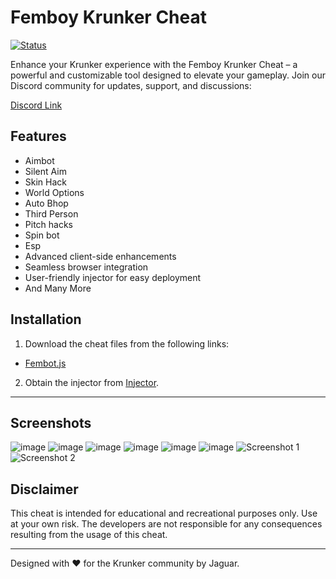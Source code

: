 




# Femboy Krunker Cheat

[![Status](https://img.shields.io/badge/Status-Working-brightgreen?style=flat-square)](https://discord.gg/HbvVzhsHzj)

Enhance your Krunker experience with the Femboy Krunker Cheat – a powerful and customizable tool designed to elevate your gameplay. Join our Discord community for updates, support, and discussions: 

[Discord Link](https://discord.gg/n3ruS3jzvv)

## Features
- Aimbot
- Silent Aim
- Skin Hack
- World Options
- Auto Bhop
- Third Person
- Pitch hacks
- Spin bot
- Esp
- Advanced client-side enhancements
- Seamless browser integration
- User-friendly injector for easy deployment
- And Many More

## Installation

1. Download the cheat files from the following links:

 - [Fembot.js](https://raw.githubusercontent.com/Documantation12/Fembot-krunker-cheat/main/Fembot.js)

2. Obtain the injector from [Injector](https://injector.krunker.zip/).


---

## Screenshots 
![image](https://github.com/Documantation12/Femboy-krunker-cheat/assets/134162456/4ce15493-4aa3-4bfa-ad6c-823eb6120668)
![image](https://github.com/Documantation12/Femboy-krunker-cheat/assets/134162456/d0245008-1477-4c8a-95ac-88b53b763ce5)
![image](https://github.com/Documantation12/Femboy-krunker-cheat/assets/134162456/1ca72d16-921c-4fc1-a6ea-1bd75bbd7212)
![image](https://github.com/Documantation12/Femboy-krunker-cheat/assets/134162456/cfb7a709-3d29-46e0-b0e3-2318d4fac60b)
![image](https://github.com/Documantation12/Femboy-krunker-cheat/assets/134162456/b116f9dd-1852-4768-b5d9-6e227f2c6974)
![image](https://github.com/Documantation12/Femboy-krunker-cheat/assets/134162456/884c541a-818d-4079-8afd-1e11724382c3)
![Screenshot 1](https://github.com/Documantation12/Femboy-krunker-cheat/assets/134162456/c35ff10b-ecac-4eb5-846b-1c262e33eabe)
![Screenshot 2](https://github.com/Documantation12/Femboy-krunker-cheat/assets/134162456/6063fe36-f271-4577-bb87-cfcfcabc5967)

## Disclaimer

This cheat is intended for educational and recreational purposes only. Use at your own risk. The developers are not responsible for any consequences resulting from the usage of this cheat.

---

Designed with ❤️ for the Krunker community by Jaguar.
